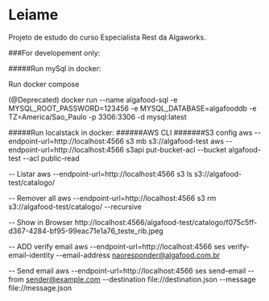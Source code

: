 # Leiame

Projeto de estudo do curso Especialista Rest da Algaworks.



###For developement only:

#####Run mySql in docker:

Run docker compose

(@Deprecated) docker run --name algafood-sql -e MYSQL_ROOT_PASSWORD=123456 -e MYSQL_DATABASE=algafooddb -e TZ=America/Sao_Paulo -p 3306:3306 -d mysql:latest



#####Run localstack in docker:
######AWS CLI
#######S3 config
aws --endpoint-url=http://localhost:4566 s3 mb s3://algafood-test
aws --endpoint-url=http://localhost:4566 s3api put-bucket-acl --bucket algafood-test --acl public-read

-- Listar
aws --endpoint-url=http://localhost:4566  s3 ls s3://algafood-test/catalogo/

-- Remover all
aws --endpoint-url=http://localhost:4566  s3 rm s3://algafood-test/catalogo/ --recursive

-- Show in Browser
http://localhost:4566/algafood-test/catalogo/f075c5ff-d367-4284-bf95-99eac71e1a76_teste_rib.jpeg


-- ADD verify email
aws --endpoint-url=http://localhost:4566 ses verify-email-identity --email-address naoresponder@algafood.com.br


-- Send email
aws --endpoint-url=http://localhost:4566 ses send-email --from sender@example.com --destination file://destination.json --message file://message.json
